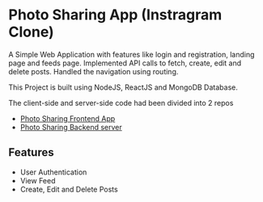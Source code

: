 # Photo Sharing App (Instragram Clone)

A Simple Web Application with features like login and registration, landing page and feeds page.
Implemented API calls to fetch, create, edit and delete posts.  Handled
the navigation using routing.

This Project is built using NodeJS, ReactJS and MongoDB Database.

The client-side and server-side code had been divided into 2 repos 
- [Photo Sharing Frontend App](https://github.com/megsingh/Photo-sharing-app/tree/main/my-app)
 - [Photo Sharing Backend server](https://github.com/megsingh/Photo-sharing-app/tree/main/photo-sharing-app)


## Features

- User Authentication
- View Feed
- Create, Edit and Delete Posts
